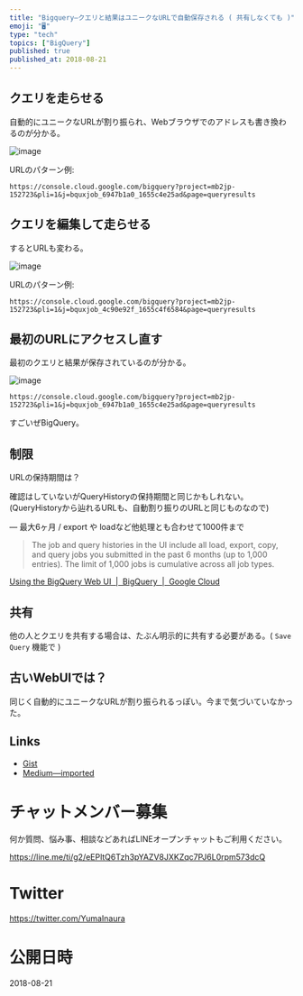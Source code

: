 ```yaml
---
title: "Bigquery—クエリと結果はユニークなURLで自動保存される ( 共有しなくても )"
emoji: "🖥"
type: "tech"
topics: ["BigQuery"]
published: true
published_at: 2018-08-21
---
```


## クエリを走らせる

自動的にユニークなURLが割り振られ、Webブラウザでのアドレスも書き換わるのが分かる。

![image](https://user-images.githubusercontent.com/13635059/44381220-421a8f80-a54a-11e8-9ba4-d1a53aa5c774.png)


URLのパターン例:

`https://console.cloud.google.com/bigquery?project=mb2jp-152723&pli=1&j=bquxjob_6947b1a0_1655c4e25ad&page=queryresults`

## クエリを編集して走らせる

するとURLも変わる。

![image](https://user-images.githubusercontent.com/13635059/44381226-49419d80-a54a-11e8-978b-49a5da0f2612.png)

URLのパターン例:

`https://console.cloud.google.com/bigquery?project=mb2jp-152723&pli=1&j=bquxjob_4c90e92f_1655c4f6584&page=queryresults`

## 最初のURLにアクセスし直す

最初のクエリと結果が保存されているのが分かる。

![image](https://user-images.githubusercontent.com/13635059/44381220-421a8f80-a54a-11e8-9ba4-d1a53aa5c774.png)

`https://console.cloud.google.com/bigquery?project=mb2jp-152723&pli=1&j=bquxjob_6947b1a0_1655c4e25ad&page=queryresults`

すごいぜBigQuery。

## 制限

URLの保持期間は？

確認はしていないがQueryHistoryの保持期間と同じかもしれない。
(QueryHistoryから辿れるURLも、自動割り振りのURLと同じものなので)

— 最大6ヶ月 / export や loadなど他処理とも合わせて1000件まで

>The job and query histories in the UI include all load, export, copy, and query jobs you submitted in the past 6 months (up to 1,000 entries). The limit of 1,000 jobs is cumulative across all job types.

[Using the BigQuery Web UI  |  BigQuery  |  Google Cloud](https://cloud.google.com/bigquery/docs/bigquery-web-ui#viewing_job_and_query_history)

## 共有

他の人とクエリを共有する場合は、たぶん明示的に共有する必要がある。( `Save Query` 機能で )



## 古いWebUIでは？

同じく自動的にユニークなURLが割り振られるっぽい。今まで気づいていなかった。

## Links

- [Gist](https://gist.github.com/YumaInaura/8cafb1a3542accaaf9813786495623d4)
- [Medium—imported](https://medium.com/supersonic-generation/bigquery-save-query-and-result-with-unique-url-by-automatic-without-specific-sharing-aa63b4ee8708)








<!-- Update From Qiita API -->

# チャットメンバー募集


何か質問、悩み事、相談などあればLINEオープンチャットもご利用ください。

https://line.me/ti/g2/eEPltQ6Tzh3pYAZV8JXKZqc7PJ6L0rpm573dcQ





# Twitter


https://twitter.com/YumaInaura


<!-- Update From Qiita API -->



# 公開日時

2018-08-21
